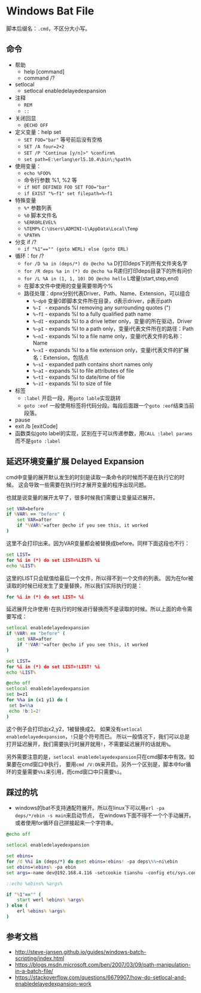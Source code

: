 # Windows Bat File

脚本后缀名：`.cmd`，不区分大小写。

## 命令

* 帮助
    - help [command]
    - command /?
* setlocal
    - setlocal enabledelayedexpansion
* 注释
    - `REM`
    - `::`
* 关闭回显
    - `@ECHO OFF`
* 定义变量：help set
    * `SET FOO="bar"` 等号前后没有空格
    * `SET /A four=2+2`
    * `SET /P "Continue [y/n]>" %confirm%`
    * `set path=E:\erlang\erl5.10.4\bin\;%path%`
* 使用变量：
    - `echo %FOO%`
    - 命令行参数 %1, %2 等
    - `if NOT DEFINED FOO SET FOO="bar"`
    - `if EXIST "%~f1" set filepath=%~f1`
* 特殊变量
    - `%*` 参数列表
    - `%0` 脚本文件名
    - `%ERRORLEVEL%`
    - `%TEMP%` `C:\Users\ADMINI~1\AppData\Local\Temp`
    - `%PATH%`
* 分支 if /?
    - `if "%1"=="" (goto WERL) else (goto ERL)`
* 循环：for /?
    - `for /D %a in (deps/*) do @echo %a` D打印deps下的所有文件夹名字
    - `for /R deps %a in (*) do @echo %a` R递归打印deps目录下的所有问价
    - `for /L %A in (1, 1, 10) DO @echo hello` L增量(start,step,end)
    - 在脚本文件中使用的变量需要带两个%
    - 路径处理：dpnx分别代表Driver、Path、Name、Extension，可以组合
        - `%~dp0` 变量0即脚本文件所在目录，d表示driver，p表示path
        - `%~I ` - expands %I removing any surrounding quotes (")
        - `%~fI`  - expands %I to a fully qualified path name
        - `%~dI`  - expands %I to a drive letter only，变量i的所在驱动，Driver
        - `%~pI`  - expands %I to a path only，变量i代表文件所在的路径：Path
        - `%~nI`  - expands %I to a file name only，变量i代表文件的名称：Name
        - `%~xI`  - expands %I to a file extension only，变量i代表文件的扩展名：Extension，包括点
        - `%~sI`  - expanded path contains short names only
        - `%~aI`  - expands %I to file attributes of file
        - `%~tI`  - expands %I to date/time of file
        - `%~zI`  - expands %I to size of file
* 标签
    - `:label` 开启一段，用`goto lable`实现跳转
    - `goto :eof` 一般使用标签将代码分段。每段后面跟一个`goto :eof`结束当前段落。
* pause
* exit /b [exitCode]
* 函数类似goto label的实现，区别在于可以传递参数，用`CALL :label params`而不是`goto :label`


## 延迟环境变量扩展 Delayed Expansion
cmd中变量的展开默认发生的时刻是读取一条命令的时候而不是在执行它的时候。
这会导致一些需要在执行时才展开变量的程序出现问题。

也就是说变量的展开太早了，很多时候我们需要让变量延迟展开。

```cmd
set VAR=before
if %VAR% == "before" (
    set VAR=after
    if "%VAR%"=after @echo if you see this, it worked
)
```
这里不会打印出来。因为VAR变量都会被替换成before。同样下面这段也不行：
```cmd
set LIST=
for %i in (*) do set LIST=%LIST% %i
echo %LIST%
```
这里的LIST只会赋值给最后一个文件，所以得不到一个文件的列表。
因为在for被读取的时候已经发生了变量替换，所以我们实际执行的是：
```cmd
for %i in (*) do set LIST= %i
```

延迟展开允许使用`!`在执行的时候进行替换而不是读取的时候。所以上面的命令需要写成：
```cmd
setlocal enabledelayedexpansion
if %VAR% == "before" (
    set VAR=after
    if "!VAR!"=after @echo if you see this, it worked
)

set LIST=
for %i in (*) do set LIST=!LIST! %i
echo %LIST%
```

```cmd
@echo off
setlocal enabledelayedexpansion
set b=z1
for %%a in (x1 y1) do (
 set b=%%a
 echo !b:1=2!
)
```
这个例子会打印出x2,y2，1被替换成2。
如果没有`setlocal enabledelayedexpansion`，`!`只是个符号而已。
所以一般情况下，我们可以总是打开延迟展开，我们需要执行时展开就用`!`，不需要延迟展开的话就用`%`。

另外需要注意的是，`setlocal enabledelayedexpansion`只在cmd脚本中有效。如果要在cmd窗口中执行，
要用`cmd /V:ON`来开启。另外一个区别是，脚本中for循环的变量需要`%%i`来引用，而cmd窗口中只需要`%i`。


## 踩过的坑

* windows的bat不支持通配符展开。所以在linux下可以用`erl -pa deps/*/ebin -s main`来启动节点，
在windows下面不得不一个个手动展开。或者使用for循环自己拼接起来一个字符串。

```cmd
@echo off

setlocal enabledelayedexpansion

set ebins=
for /d %%i in (deps/*) do @set ebins=!ebins! -pa deps\%%~ni\ebin
set ebins=%ebins% -pa ebin
set args=-name dev@192.168.4.116 -setcookie tianshu -config etc/sys.config -s main start game -s reloader -boot start_sasl

::echo %ebins% %args%

if "%1"=="" (
    start werl %ebins% %args%
) else (
    erl %ebins% %args%
)

```

## 参考文档
* http://steve-jansen.github.io/guides/windows-batch-scripting/index.html
* https://blogs.msdn.microsoft.com/ben/2007/03/09/path-manipulation-in-a-batch-file/
* https://stackoverflow.com/questions/6679907/how-do-setlocal-and-enabledelayedexpansion-work
